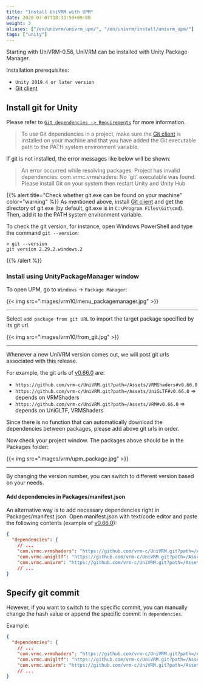 ```yaml
---
title: "Install UniVRM with UPM"
date: 2020-07-07T18:33:59+09:00
weight: 3
aliases: ["/en/univrm/univrm_upm/", "/en/univrm/install/univrm_upm/"]
tags: ["unity"]
---
```


Starting with UniVRM-0.56, UniVRM can be installed with Unity Package Manager.

Installation prerequisites:

* `Unity 2019.4 or later version`
* [Git client](https://git-scm.com/)

## Install git for Unity

Please refer to [`Git dependencies -> Requirements`](https://docs.unity3d.com/Manual/upm-git.html#req) for more information.

> To use Git dependencies in a project, make sure the [Git client](https://git-scm.com/) is installed on your machine and that you have added the Git executable path to the PATH system environment variable.

If git is not installed, the error messages like below will be shown: 

> An error occurred while resolving packages:
Project has invalid dependencies:
com.vrmc.vrmshaders: No 'git' executable was found. Please install Git on your system then restart Unity and Unity Hub


{{% alert title="Check whether git.exe can be found on your machine" color="warning" %}}
As mentioned above, install [Git client](https://git-scm.com/) and get the directory of git.exe (by default, git.exe is in `C:\Program Files\Git\cmd`). Then, add it to the PATH system environment variable.

To check the git version, for instance, open Windows PowerShell and type the command `git --version`:

```dos
> git --version
git version 2.29.2.windows.2
```

{{% /alert %}}

### Install using UnityPackageManager window

To open UPM, go to `Windows` -> `Package Manager`:

{{< img src="images/vrm10/menu_packagemanager.jpg" >}}
<hr>

Select `add package from git URL` to import the target package specified by its git url.

{{< img src="images/vrm10/from_git.jpg" >}}
<hr>

Whenever a new UniVRM version comes out, we will post git urls associated with this release. 

For example, the git urls of [v0.66.0](https://github.com/vrm-c/UniVRM/releases/tag/v0.66.0) are:

* `https://github.com/vrm-c/UniVRM.git?path=/Assets/VRMShaders#v0.66.0`
* `https://github.com/vrm-c/UniVRM.git?path=/Assets/UniGLTF#v0.66.0` => depends on VRMShaders
* `https://github.com/vrm-c/UniVRM.git?path=/Assets/VRM#v0.66.0` => depends on UniGLTF, VRMShaders

Since there is no function that can automatically download the dependencies between packages, please add above git urls in order.

Now check your project window. The packages above should be in the Packages folder:

{{< img src="images/vrm/upm_package.jpg" >}}
<hr>

By changing the version number, you can switch to different version based on your needs.

#### Add dependencies in Packages/manifest.json

An alternative way is to add necessary dependencies right in Packages/manifest.json. 
Open manifest.json with text/code editor and paste the following contents (example of [v0.66.0](https://github.com/vrm-c/UniVRM/releases/tag/v0.66.0)):

```json
{
  "dependencies": {
    // ...
    "com.vrmc.vrmshaders": "https://github.com/vrm-c/UniVRM.git?path=/Assets/VRMShaders#v0.66.0",
    "com.vrmc.unigltf": "https://github.com/vrm-c/UniVRM.git?path=/Assets/UniGLTF#v0.66.0",
    "com.vrmc.univrm": "https://github.com/vrm-c/UniVRM.git?path=/Assets/VRM#v0.66.0",
    // ...
}
```

## Specify git commit

However, if you want to switch to the specific commit, you can manually change the hash value or append the specific commit in `dependencies`.

Example:

```json
{
  "dependencies": {
    // ...
    "com.vrmc.vrmshaders": "https://github.com/vrm-c/UniVRM.git?path=/Assets/VRMShaders#39d54ce7d3b0061d2d9ee236017dca129c7cdc51",
    "com.vrmc.unigltf": "https://github.com/vrm-c/UniVRM.git?path=/Assets/UniGLTF#39d54ce7d3b0061d2d9ee236017dca129c7cdc51",
    "com.vrmc.univrm": "https://github.com/vrm-c/UniVRM.git?path=/Assets/VRM#39d54ce7d3b0061d2d9ee236017dca129c7cdc51",
    // ...
}
```

